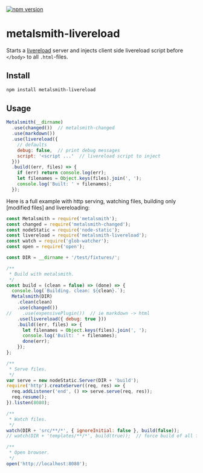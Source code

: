 [![npm version](https://badge.fury.io/js/metalsmith-livereload.svg)](https://badge.fury.io/js/metalsmith-livereload)
# metalsmith-livereload

Starts a [livereload] server and injects client side livereload script before `</body>` to all `.html`-files.

## Install
```sh
npm install metalsmith-livereload
```

## Usage
```js
Metalsmith(__dirname)
  .use(changed())  // metalsmith-changed
  .use(markdown())
  .use(livereload({
    // defaults
    debug: false,  // print debug messages
    script: '<script ...'  // livereload script to inject
  }))
  .build((err, files) => {
    if (err) return console.log(err);
    let filenames = Object.keys(files).join(', ');
    console.log('Built: ' + filenames);
  });
```

Here is a full example with http serving, watching files, building only [modified files] and livereloading:

```js
const Metalsmith = require('metalsmith');
const changed = require('metalsmith-changed');
const nodeStatic = require('node-static');
const livereload = require('metalsmith-livereload');
const watch = require('glob-watcher');
const open = require('open');

const DIR = __dirname + '/test/fixtures/';

/**
 * Build with metalsmith.
 */
const build = (clean = false) => (done) => {
  console.log(`Building. clean: ${clean}.`);
  Metalsmith(DIR)
    .clean(clean)
    .use(changed())
//    .use(expensivePlugin())  // ie markdown -> html
    .use(livereload({ debug: true }))
    .build((err, files) => {
      let filenames = Object.keys(files).join(', ');
      console.log('Built: ' + filenames);
      done(err);
    });
};

/**
 * Serve files.
 */
var serve = new nodeStatic.Server(DIR + 'build');
require('http').createServer((req, res) => {
  req.addListener('end', () => serve.serve(req, res));
  req.resume();
}).listen(8080);

/**
 * Watch files.
 */
watch(DIR + 'src/**/*', { ignoreInitial: false }, build(false));
// watch(DIR + 'templates/**/*', build(true));  // force build of all files

/**
 * Open browser.
 */
open('http://localhost:8080');
```

[livereload]: https://www.npmjs.com/package/livereload
[changed files]: https://github.com/arve0/metalsmith-changed